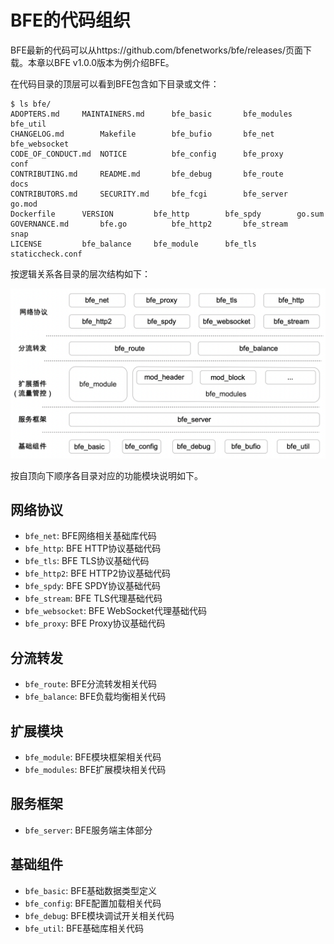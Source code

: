 # BFE的代码组织

BFE最新的代码可以从https://github.com/bfenetworks/bfe/releases/页面下载。本章以BFE v1.0.0版本为例介绍BFE。

在代码目录的顶层可以看到BFE包含如下目录或文件：

```
$ ls bfe/
ADOPTERS.md		MAINTAINERS.md		bfe_basic		bfe_modules		bfe_util
CHANGELOG.md		Makefile		bfe_bufio		bfe_net			bfe_websocket
CODE_OF_CONDUCT.md	NOTICE			bfe_config		bfe_proxy		conf
CONTRIBUTING.md		README.md		bfe_debug		bfe_route		docs
CONTRIBUTORS.md		SECURITY.md		bfe_fcgi		bfe_server		go.mod
Dockerfile		VERSION			bfe_http		bfe_spdy		go.sum
GOVERNANCE.md		bfe.go			bfe_http2		bfe_stream		snap
LICENSE			bfe_balance		bfe_module		bfe_tls			staticcheck.conf
```

按逻辑关系各目录的层次结构如下：

![source layout](./source_layout.png)

按自顶向下顺序各目录对应的功能模块说明如下。

## 网络协议
- `bfe_net`: BFE网络相关基础库代码
- `bfe_http`: BFE HTTP协议基础代码
- `bfe_tls`: BFE TLS协议基础代码
- `bfe_http2`: BFE HTTP2协议基础代码
- `bfe_spdy`: BFE SPDY协议基础代码
- `bfe_stream`:	BFE TLS代理基础代码
- `bfe_websocket`: BFE WebSocket代理基础代码
- `bfe_proxy`: BFE Proxy协议基础代码

## 分流转发
- `bfe_route`: BFE分流转发相关代码
- `bfe_balance`: BFE负载均衡相关代码

## 扩展模块
- `bfe_module`: BFE模块框架相关代码
- `bfe_modules`: BFE扩展模块相关代码

## 服务框架
- `bfe_server`: BFE服务端主体部分

## 基础组件
- `bfe_basic`: BFE基础数据类型定义
- `bfe_config`: BFE配置加载相关代码
- `bfe_debug`: BFE模块调试开关相关代码
- `bfe_util`: BFE基础库相关代码

